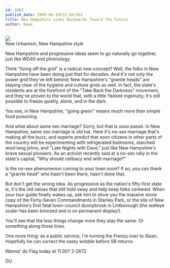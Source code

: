 ```yaml
---
id: 1863
publish_date: 2009-06-19T12:30:55Z
title: New Hampshire Looks Backwards Toward the Future
author: Dave
---
```


![](http://lh4.ggpht.com/_zoD15FRZxcs/SvEWMr40jXI/AAAAAAAAB3c/YpioIZjTSxI/s2400/trailer.jpg)  
New Urbanism, New Hampshire style

New Hampshire and progressive ideas seem to go naturally go together, just like WD40 and phrenology.

Think "living off the grid" is a radical new concept? Well, the folks in New Hampshire have been doing just that for decades. And it's not only the power grid they've left behind; New Hampshire's "granite heads" are staying clear of the hygiene and culture grids as well. In fact, the state's residents are at the forefront of the "Take Back the Darkness" movement, and they've proven to the world that, with a little Yankee ingenuity, it's still possible to freeze quietly, alone, and in the dark.

You see, in New Hampshire, "going green" means much more than simple food poisoning.

And what about same sex marriage? Sorry, but that is _sooo_ passé. In New Hampshire, same sex marriage is old hat. Here it's _no-sex_ marriage that's making all the buzz, and experts predict that soon citizens in other parts of the country will be experimenting with refrigerated bedrooms, starched wool long johns, and "Late Nights with Dave," just like New Hampshire's brave sexual pioneers. As an activist recently said at a no-sex rally in the state's capital, "Why should celibacy end with marriage?"

Is the no-sex phenomenon coming to your town soon? If so, you can thank a "granite head" who hasn't been there, hasn't done that.

But don't get the wrong idea. As progressive as the nation's fifty-first state is, it's the old values that still hold sway and help keep folks centered. When your tour guide finally wakes up, ask him to show you the massive stone copy of the Forty-Seven Commandments in Stanley Park, or the site of New Hampshire's first fatal town-council donnybrook in Lintborough (the walleye scaler has been bronzed and is on permanent display!).

You'll see that the less things change more they stay the same. Or something along those lines.

One more thing: as a public service, I'm turning the Frenzy over to iSean. Hopefully he can correct the nasty wobble before SB returns.

Wanna' do Flag today at 11:30? 2-2672

DU
